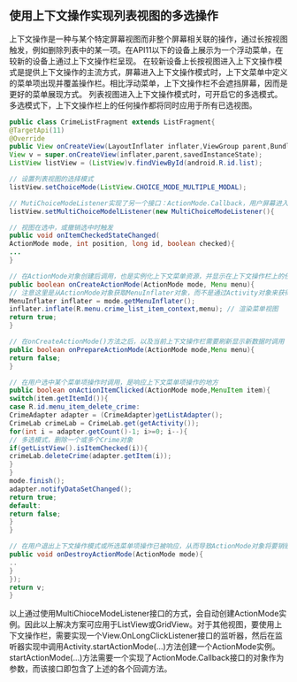 ## 使用上下文操作实现列表视图的多选操作

上下文操作是一种与某个特定屏幕视图而非整个屏幕相关联的操作，通过长按视图触发，例如删除列表中的某一项。在API11以下的设备上展示为一个浮动菜单，在较新的设备上通过上下文操作栏呈现。
在较新设备上长按视图进入上下文操作模式是提供上下文操作的主流方式，屏幕进入上下文操作模式时，上下文菜单中定义的菜单项出现并覆盖操作栏。相比浮动菜单，上下文操作栏不会遮挡屏幕，因而是更好的菜单展现方式。
列表视图进入上下文操作模式时，可开启它的多选模式。多选模式下，上下文操作栏上的任何操作都将同时应用于所有已选视图。

```java
public class CrimeListFragment extends ListFragment{
@TargetApi(11)
@Override
public View onCreateView(LayoutInflater inflater,ViewGroup parent,Bundle savedInstanceState){
View v = super.onCreateView(inflater,parent,savedInstanceState);
ListView listView = (ListView)v.findViewById(android.R.id.list);

// 设置列表视图的选择模式
listView.setChoiceMode(ListView.CHOICE_MODE_MULTIPLE_MODAL);  

// MutiChoiceModeListener实现了另一个接口：ActionMode.Callback，用户屏幕进入上下文操作模式时，会创建一个ActionMode实例，之后在其生命周期内Callback接口的回调方法会在不同时点被调用
listView.setMultiChoiceModelListener(new MultiChoiceModeListener(){ 

// 视图在选中，或撤销选中时触发
public void onItemCheckedStateChanged( 
ActionMode mode, int position, long id, boolean checked){
...
}

// 在ActionMode对象创建后调用，也是实例化上下文菜单资源，并显示在上下文操作栏上的任务完成的地方
public boolean onCreateActionMode(ActionMode mode, Menu menu){
// 注意这里是从ActionMode对象获取MenuInflater对象，而不是通过Activity对象来获得。ActionMode负责对上下文操作栏进行配置，比如设置标题等，Activity的MenuInflater做不到这一点。
MenuInflater inflater = mode.getMenuInflater();
inflater.inflate(R.menu.crime_list_item_context,menu); // 渲染菜单视图
return true;
}

// 在onCreateActionMode()方法之后，以及当前上下文操作栏需要刷新显示新数据时调用
public boolean onPrepareActionMode(ActionMode mode,Menu menu){
return false;
}

// 在用户选中某个菜单项操作时调用，是响应上下文菜单项操作的地方
public boolean onActionItemClicked(ActionMode mode,MenuItem item){
switch(item.getItemId()){
case R.id.menu_item_delete_crime:
CrimeAdapter adapter = (CrimeAdapter)getListAdapter();
CrimeLab crimeLab = CrimeLab.get(getActivity());
for(int i = adapter.getCount()-1; i>=0; i--){
// 多选模式，删除一个或多个Crime对象
if(getListView().isItemChecked(i)){
crimeLab.deleteCrime(adapter.getItem(i));
}
}
mode.finish();
adapter.notifyDataSetChanged();
return true;
default:
return false;
}
}

// 在用户退出上下文操作模式或所选菜单项操作已被响应，从而导致ActionMode对象将要销毁时调用
public void onDestroyActionMode(ActionMode mode){
..
}
});
return v;
}
```
以上通过使用MultiChioceModeListener接口的方式，会自动创建ActionMode实例。因此以上解决方案可应用于ListView或GridView。对于其他视图，要使用上下文操作栏，需要实现一个View.OnLongClickListener接口的监听器，然后在监听器实现中调用Activity.startActionMode(...)方法创建一个ActionMode实例。startActionMode(...)方法需要一个实现了ActionMode.Callback接口的对象作为参数，而该接口即包含了上述的各个回调方法。